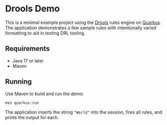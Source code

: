 # Drools Demo

This is a minimal example project using the [Drools](https://www.drools.org/) rules engine on [Quarkus](https://quarkus.io/). The application demonstrates a few sample rules with intentionally varied formatting to aid in testing DRL tooling.

## Requirements

- Java 17 or later
- Maven

## Running

Use Maven to build and run the demo:

```bash
mvn quarkus:run
```

The application inserts the string `"World"` into the session, fires all rules, and prints the output for each.
